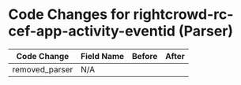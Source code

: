 # Code Changes for rightcrowd-rc-cef-app-activity-eventid (Parser)

| Code Change | Field Name | Before | After |
|-------------|------------|--------|-------|
| removed_parser | N/A |  |  |